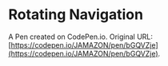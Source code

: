 # Rotating Navigation

A Pen created on CodePen.io. Original URL: [https://codepen.io/JAMAZON/pen/bGQVZje](https://codepen.io/JAMAZON/pen/bGQVZje).


